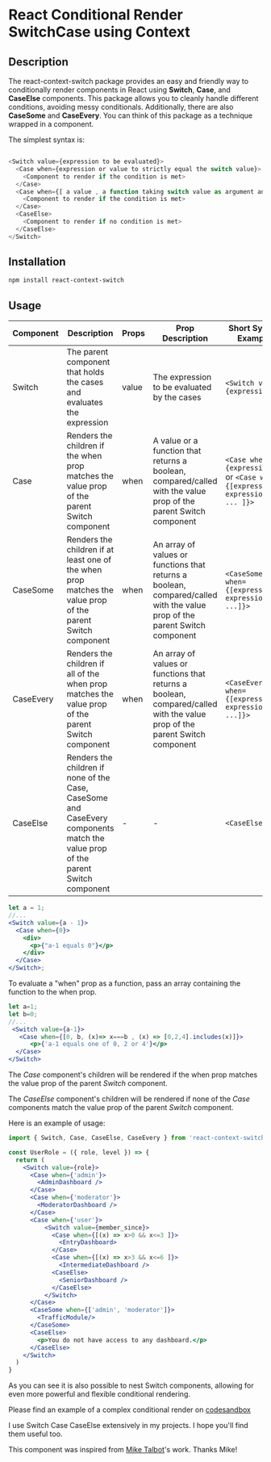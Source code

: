 # React Conditional Render SwitchCase using Context

## Description

The react-context-switch package provides an easy and friendly way to conditionally render components in React using **Switch**, **Case**, and **CaseElse** components.
This package allows you to cleanly handle different conditions, avoiding messy conditionals.
Additionally, there are also **CaseSome** and **CaseEvery**.
You can think of this package as a technique wrapped in a component.

The simplest syntax is:

```js

<Switch value={expression to be evaluated}>
  <Case when={expression or value to strictly equal the switch value}>
    <Component to render if the condition is met>
  </Case>
  <Case when={[ a value , a function taking switch value as argument and evaluates boolean, ...]}>
    <Component to render if the condition is met>
  </Case>
  <CaseElse>
    <Component to render if no condition is met>
  </CaseElse>
</Switch>

```

## Installation

```bash
npm install react-context-switch
```

## Usage

| Component | Description | Props | Prop Description | Short Syntax Example |
| --- | --- | --- | --- | --- |
| Switch | The parent component that holds the cases and evaluates the expression | value | The expression to be evaluated by the cases | `<Switch value={expression}>` |
| Case | Renders the children if the when prop matches the value prop of the parent Switch component | when | A value or a function that returns a boolean, compared/called with the value prop of the parent Switch component | `<Case when={expression}>` or `<Case when={[expression1, expression2, ... ]}>`  |
| CaseSome | Renders the children if at least one of the when prop matches the value prop of the parent Switch component | when | An array of values or functions that returns a boolean, compared/called with the value prop of the parent Switch component | `<CaseSome when={[expression1, expression2, ...]}>` |
| CaseEvery | Renders the children if all of the when prop matches the value prop of the parent Switch component | when | An array of values or functions that returns a boolean, compared/called with the value prop of the parent Switch component | `<CaseEvery when={[expression1, expression2, ...]}>` |
| CaseElse | Renders the children if none of the Case, CaseSome and CaseEvery components match the value prop of the parent Switch component | - | - | `<CaseElse>` |


```jsx
let a = 1;
//...
<Switch value={a - 1}>
  <Case when={0}>
    <div>
      <p>{"a-1 equals 0"}</p>
    </div>
  </Case>
</Switch>;
```

To evaluate a "when" prop as a function, pass an array containing the function to the when prop.

```jsx
let a=1;
let b=0;
//...
 <Switch value={a-1}>
   <Case when={[0, b, (x)=> x===b , (x) => [0,2,4].includes(x)]}>
	  <p>{'a-1 equals one of 0, 2 or 4'}</p>
  </Case>
</Switch>
```

The _Case_ component's children will be rendered if the when prop matches the value prop of the parent _Switch_ component.

The _CaseElse_ component's children will be rendered if none of the _Case_ components match the value prop of the parent _Switch_ component.

Here is an example of usage:

```jsx
import { Switch, Case, CaseElse, CaseEvery } from 'react-context-switch';

const UserRole = ({ role, level }) => {
  return (
    <Switch value={role}>
      <Case when={'admin'}>
        <AdminDashboard />
      </Case>
      <Case when={'moderator'}>
        <ModeratorDashboard />
      </Case>
      <Case when={'user'}>
          <Switch value={member_since}>
            <Case when={[(x) => x>0 && x<=3 ]}>
              <EntryDashboard>
            </Case>
            <Case when={[(x) => x>3 && x<=6 ]}>
              <IntermediateDashboard />
            <CaseElse>
              <SeniorDashboard />
            </CaseElse>
          </Switch>
      </Case>
      <CaseSome when={['admin', 'moderator']}>
        <TrafficModule/>
      </CaseSome>
      <CaseElse>
        <p>You do not have access to any dashboard.</p>
      </CaseElse>
    </Switch>
  )
}

```

As you can see it is also possible to nest Switch components, allowing for even more powerful and flexible conditional rendering.

Please find an example of a complex conditional render on [codesandbox](https://codesandbox.io/s/react-context-switch-an-example-290kxu?file=/src/styles.css)

I use Switch Case CaseElse extensively in my projects. I hope you'll find them useful too.

This component was inspired from [Mike Talbot](https://github.com/miketalbot)'s work. Thanks Mike!
